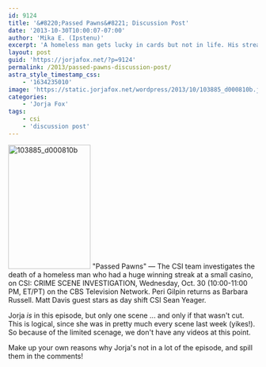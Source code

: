 ```yaml
---
id: 9124
title: '&#8220;Passed Pawns&#8221; Discussion Post'
date: '2013-10-30T10:00:07-07:00'
author: 'Mika E. (Ipstenu)'
excerpt: 'A homeless man gets lucky in cards but not in life. His streak ultimately ends in a bad way on tonight''s CSI.'
layout: post
guid: 'https://jorjafox.net/?p=9124'
permalink: /2013/passed-pawns-discussion-post/
astra_style_timestamp_css:
    - '1634235010'
image: 'https://static.jorjafox.net/wordpress/2013/10/103885_d000810b.jpg'
categories:
    - 'Jorja Fox'
tags:
    - csi
    - 'discussion post'
---
```


<img class="alignleft size-medium wp-image-9125" alt="103885_d000810b" src="//static.jorjafox.net/wordpress/2013/10/103885_d000810b.jpg" width="166" height="250" /> "Passed Pawns" — The CSI team investigates the death of a homeless man who had a huge winning streak at a small casino, on CSI: CRIME SCENE INVESTIGATION, Wednesday, Oct. 30 (10:00-11:00 PM, ET/PT) on the CBS Television Network. Peri Gilpin returns as Barbara Russell. Matt Davis guest stars as day shift CSI Sean Yeager.

Jorja <em>is</em> in this episode, but only one scene ... and only if that wasn't cut. This is logical, since she was in pretty much every scene last week (yikes!). So because of the limited scenage, we don't have any videos at this point.

Make up your own reasons why Jorja's not in a lot of the episode, and spill them in the comments!